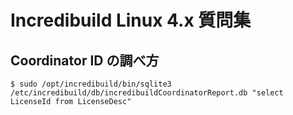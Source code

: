 # Incredibuild Linux 4.x 質問集
## Coordinator ID の調べ方
```
$ sudo /opt/incredibuild/bin/sqlite3 /etc/incredibuild/db/incredibuildCoordinatorReport.db "select LicenseId from LicenseDesc"
```

